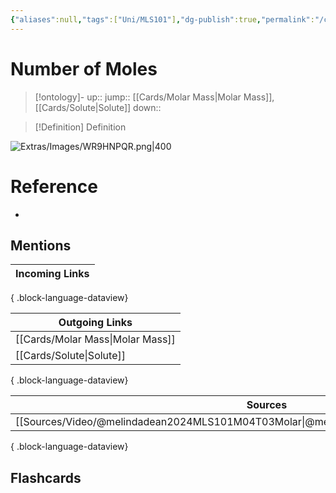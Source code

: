 ```yaml
---
{"aliases":null,"tags":["Uni/MLS101"],"dg-publish":true,"permalink":"/cards/number-of-moles/","dgPassFrontmatter":true}
---
```


# Number of Moles

> [!ontology]-
> up:: 
> jump:: [[Cards/Molar Mass\|Molar Mass]], [[Cards/Solute\|Solute]]
> down:: 

> [!Definition] Definition
> 

![Extras/Images/WR9HNPQR.png|400](/img/user/Extras/Images/WR9HNPQR.png)

# Reference
- 

## Mentions
| Incoming Links |
| -------------- |

{ .block-language-dataview}

| Outgoing Links                      |
| ----------------------------------- |
| [[Cards/Molar Mass\|Molar Mass]] |
| [[Cards/Solute\|Solute]]         |

{ .block-language-dataview}

| Sources                                                                                   |
| ----------------------------------------------------------------------------------------- |
| [[Sources/Video/@melindadean2024MLS101M04T03Molar\|@melindadean2024MLS101M04T03Molar]] |

{ .block-language-dataview}

## Flashcards 
